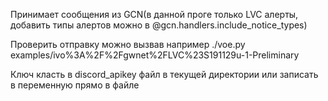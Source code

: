 Принимает сообщения из GCN(в данной проге только LVC алерты, добавить типы алертов можно в @gcn.handlers.include_notice_types)

Проверить отправку можно вызвав например ./voe.py examples/ivo%3A%2F%2Fgwnet%2FLVC%23S191129u-1-Preliminary

Ключ класть в discord_apikey файл в текущей директории или записать в переменную прямо в файле